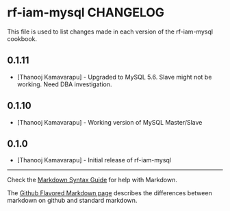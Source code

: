 rf-iam-mysql CHANGELOG
======================

This file is used to list changes made in each version of the rf-iam-mysql cookbook.

0.1.11
-----
- [Thanooj Kamavarapu] - Upgraded to MySQL 5.6. Slave might not be working. Need DBA investigation.

0.1.10
-----
- [Thanooj Kamavarapu] - Working version of MySQL Master/Slave

0.1.0
-----
- [Thanooj Kamavarapu] - Initial release of rf-iam-mysql

- - -
Check the [Markdown Syntax Guide](http://daringfireball.net/projects/markdown/syntax) for help with Markdown.

The [Github Flavored Markdown page](http://github.github.com/github-flavored-markdown/) describes the differences between markdown on github and standard markdown.
